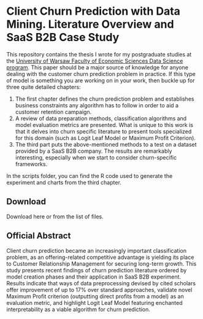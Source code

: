 # Client Churn Prediction with Data Mining. Literature Overview and SaaS B2B Case Study

This repository contains the thesis I wrote for my postgraduate studies at the [University of Warsaw Faculty of Economic Sciences Data Science program](https://datascience.wne.uw.edu.pl/). This paper should be a major source of knowledge for anyone dealing with the customer churn prediction problem in practice. If this type of model is something you are working on in your work, then buckle up for three quite detailed chapters:

1. The first chapter defines the churn prediction problem and establishes business constraints any algorithm has to follow in order to aid a customer retention campaign. 
2. A review of data preparation methods, classification algorithms and model evaluation metrics are presented. What is unique to this work is that it delves into churn specific literature to present tools specialized for this domain (such as Logit Leaf Model or Maximum Profit Criterion). 
3. The third part puts the above-mentioned methods to a test on a dataset provided by a SaaS B2B company. The results are remarkably interesting, especially when we start to consider churn-specific frameworks.
  
In the scripts folder, you can find the R code used to generate the experiment and charts from the third chapter. 

## Download 
Download here or from the list of files. 

## Official Abstract
Client churn prediction became an increasingly important classification problem, as an offering-related competitive advantage is yielding its place to Customer Relationship Management for securing long-term growth. This study presents recent findings of churn prediction literature ordered by model creation phases and their application in SaaS B2B experiment. Results indicate that ways of data preprocessing devised by cited scholars offer improvement of up to 17% over standard approaches, validate novel Maximum Profit criterion (outputting direct profits from a model) as an evaluation metric, and highlight Logit Leaf Model featuring enchanted interpretability as a viable algorithm for churn prediction.



